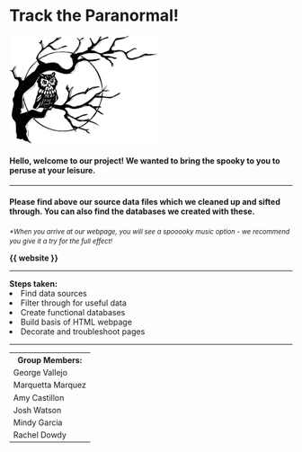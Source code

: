 
<h1><b>Track the Paranormal!</b></h1>
<img src="readme_owl.png">
<h4><strong>Hello, welcome to our project!  We wanted to bring the spooky to you to peruse at your leisure.</strong></h4>
<hr>
<h4>Please find above our source data files which we cleaned up and sifted through.  You can also find the databases we created with these.</h4>

<i><small>*When you arrive at our webpage, you will see a spooooky music option - we recommend you give it a try for the full effect!</i></small>

<strong>{{ website }}</strong>
<hr>
<b>Steps taken:</b>
<li>Find data sources</li>
<li>Filter through for useful data</li>
<li>Create functional databases</li>
<li>Build basis of HTML webpage</li>
<li>Decorate and troubleshoot pages</li>

<hr>
<table>
    <tr>
        <th>Group Members:</th>
    </tr>
    <tr>
        <td>George Vallejo</td>
    </tr>
    <tr>
        <td>Marquetta Marquez</td>
    </tr>
    <tr>
        <td>Amy Castillon</td>
    </tr>
    <tr>
        <td>Josh Watson</td>
    </tr>
    <tr>
        <td>Mindy Garcia</td>
    </tr>
    <tr>
        <td>Rachel Dowdy</td>
    </tr>
</table>